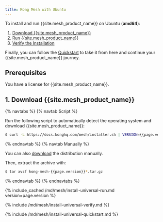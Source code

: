 ```yaml
---
title: Kong Mesh with Ubuntu
---
```


To install and run {{site.mesh_product_name}} on Ubuntu (**amd64**):

1. [Download {{site.mesh_product_name}}](#1-download-kong-mesh)
1. [Run {{site.mesh_product_name}}](#2-run-kong-mesh)
1. [Verify the Installation](#3-verify-the-installation)

Finally, you can follow the [Quickstart](#4-quickstart) to take it from here and continue your {{site.mesh_product_name}} journey.

## Prerequisites

You have a license for {{site.mesh_product_name}}.

## 1. Download {{site.mesh_product_name}}

{% navtabs %}
{% navtab Script %}

Run the following script to automatically detect the operating system and
download {{site.mesh_product_name}}:

```sh
$ curl -L https://docs.konghq.com/mesh/installer.sh | VERSION={{page.version}} sh -
```
{% endnavtab %}
{% navtab Manually %}

You can also [download]({{site.links.download}}/mesh-alpine/kong-mesh-{{page.version}}-ubuntu-amd64.tar.gz)
 the distribution manually.

Then, extract the archive with:

```sh
$ tar xvzf kong-mesh-{{page.version}}*.tar.gz
```
{% endnavtab %}
{% endnavtabs %}

{% include_cached /md/mesh/install-universal-run.md version=page.version %}

{% include /md/mesh/install-universal-verify.md %}

{% include /md/mesh/install-universal-quickstart.md %}
